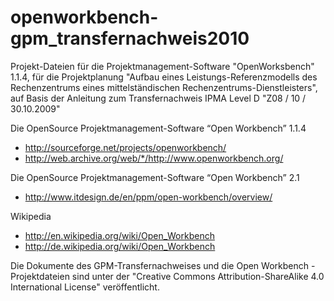 # openworkbench-gpm_transfernachweis2010
Projekt-Dateien für die Projektmanagement-Software "OpenWorksbench" 1.1.4, für die Projektplanung "Aufbau eines Leistungs-Referenzmodells des Rechenzentrums eines mittelständischen  Rechenzentrums-Dienstleisters", auf Basis der Anleitung zum Transfernachweis IPMA Level D  "Z08 / 10 / 30.10.2009"

Die OpenSource Projektmanagement-Software “Open Workbench” 1.1.4

- http://sourceforge.net/projects/openworkbench/
- http://web.archive.org/web/*/http://www.openworkbench.org/

Die OpenSource Projektmanagement-Software “Open Workbench” 2.1

- http://www.itdesign.de/en/ppm/open-workbench/overview/

Wikipedia
- http://en.wikipedia.org/wiki/Open_Workbench
- http://de.wikipedia.org/wiki/Open_Workbench

Die Dokumente des GPM-Transfernachweises und die Open Workbench - Projektdateien sind unter der "Creative Commons Attribution-ShareAlike 4.0 International License" veröffentlicht. 
